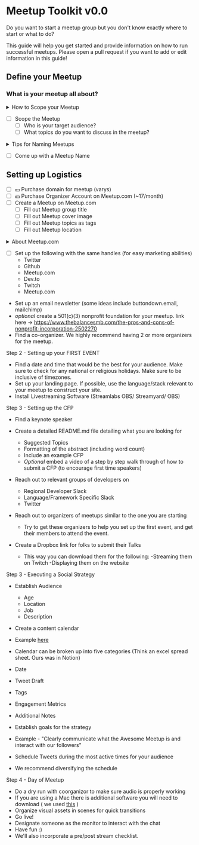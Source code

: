 # Meetup Toolkit v0.0

Do you want to start a meetup group but you don't know exactly where to start or what to do?

This guide will help you get started and provide information on how to run successful meetups. Please open a pull request if you want to add or edit information in this guide!

## Define your Meetup
### What is your meetup all about?

<details>
  <summary>How to Scope your Meetup</summary>
  There are meetups that are very specific, focused around a particular framework or technology, such as Javascript and React, while there are more        general meetups that cater towards aspiring startup founders or Tech in General.
</details>

- [ ] Scope the Meetup
  - [ ] Who is your target audience?
  - [ ] What topics do you want to discuss in the meetup?

<details>
  <summary>Tips for Naming Meetups</summary>

  - Meetup Group titles are important, but not as important as the meetup titles themselves.
  - Short Meetup Group titles are encouraged
  - Avoid using overly generic Meetup titles
</details>

- [ ] Come up with a Meetup Name

## Setting up Logistics
- [ ] 💵 Purchase domain for meetup (varys)
- [ ] 💵 Purchase Organizer Account on Meetup.com (~17/month)
- [ ] Create a Meetup on Meetup.com
  - [ ] Fill out Meetup group title
  - [ ] Fill out Meetup cover image
  - [ ] Fill out Meetup topics as tags
  - [ ] Fill out Meetup location  

<details>
  <summary> About Meetup.com</summary>
  Meetup.com is the wildly adopted platform for managing & scheduling meetups.
  The platform can suggest your meetup on your behalf to site patrons in your general location. 
  Organizing on Meetup.com can quickly increase the membership of your organization. 
</details>


- [ ] Set up the following with the same handles (for easy marketing abilities)
  - Twitter
  - Github
  - Meetup.com
  - Dev.to
  - Twitch
  - Meetup.com
- Set up an email newsletter (some ideas include buttondown.email, mailchimp)
- *optional* create a 501(c)(3) nonprofit foundation for your meetup. link here -> https://www.thebalancesmb.com/the-pros-and-cons-of-nonprofit-incorporation-2502270
- Find a co-organizer. We highly recommend having 2 or more organizers for the meetup. 

Step 2 - Setting up your FIRST EVENT
- Find a date and time that would be the best for your audience. 
Make sure to check for any national or religious holidays. Make sure to be inclusive of timezones. 
- Set up your landing page. If possible, use the language/stack relevant to your meetup to construct your site. 
- Install Livestreaming Software (Streamlabs OBS/ Streamyard/ OBS)


Step 3 - Setting up the CFP
- Find a keynote speaker 
- Create a detailed README.md file detailing what you are looking for 
  - Suggested Topics
  - Formatting of the abstract (including word count)
  - Include an example CFP 
  - *Optional* embed a video of a step by step walk through of how to submit a CFP (to encourage first time speakers)
- Reach out to relevant groups of developers on 
  - Regional Developer Slack 
  - Language/Framework Specific Slack
  - Twitter
- Reach out to organizers of meetups similar to the one you are starting
  - Try to get these organizers to help you set up the first event, and get their members to attend the event. 
  
  
- Create a Dropbox link for folks to submit their Talks
  - This way you can download them for the following:
    -Streaming them on Twitch
    -Displaying them on the website


Step 3 - Executing a Social Strategy

- Establish Audience
  - Age
  - Location
  - Job
  - Description 
- Create a content calendar 
 - Example [here](https://blog.hootsuite.com/how-to-create-a-social-media-content-calendar/)
 - Calendar can be broken up into five categories (Think an excel spread sheet. Ours was in Notion)
  - Date
  - Tweet Draft
  - Tags
  - Engagement Metrics
  - Additional Notes
 
 - Establish goals for the strategy 
  - Example - "Clearly communicate what the Awesome Meetup is and interact with our followers"
 - Schedule Tweets during the most active times for your audience
  - We recommend diversifying the schedule 
  
Step 4 - Day of Meetup

- Do a dry run with coorganizor to make sure audio is properly working
- If you are using a Mac there is additional software you will need to download ( we used [this](https://billykorando.com/2020/04/14/capturing-desktop-and-zoom-audio-in-obs-on-macos/) )
- Organize visual assets in scenes for quick transitions
- Go live!
- Designate someone as the monitor to interact with the chat
- Have fun :) 
- We'll also incorporate a pre/post stream checklist.


